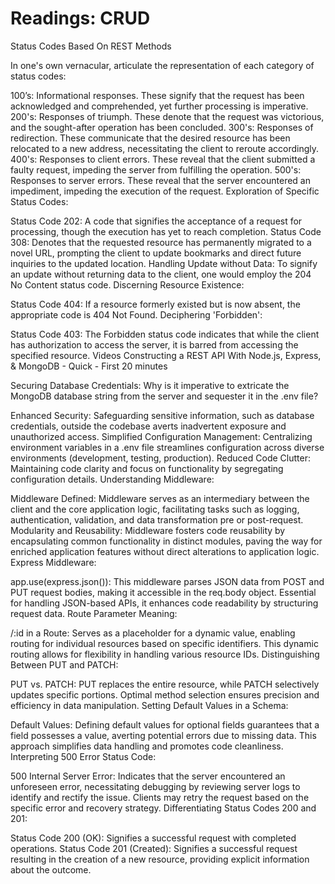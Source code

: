 # Readings: CRUD

Status Codes Based On REST Methods

In one's own vernacular, articulate the representation of each category of status codes:

100’s: Informational responses. These signify that the request has been acknowledged and comprehended, yet further processing is imperative.
200's: Responses of triumph. These denote that the request was victorious, and the sought-after operation has been concluded.
300's: Responses of redirection. These communicate that the desired resource has been relocated to a new address, necessitating the client to reroute accordingly.
400's: Responses to client errors. These reveal that the client submitted a faulty request, impeding the server from fulfilling the operation.
500's: Responses to server errors. These reveal that the server encountered an impediment, impeding the execution of the request.
Exploration of Specific Status Codes:

Status Code 202: A code that signifies the acceptance of a request for processing, though the execution has yet to reach completion.
Status Code 308: Denotes that the requested resource has permanently migrated to a novel URL, prompting the client to update bookmarks and direct future inquiries to the updated location.
Handling Update without Data: To signify an update without returning data to the client, one would employ the 204 No Content status code.
Discerning Resource Existence:

Status Code 404: If a resource formerly existed but is now absent, the appropriate code is 404 Not Found.
Deciphering 'Forbidden':

Status Code 403: The Forbidden status code indicates that while the client has authorization to access the server, it is barred from accessing the specified resource.
Videos
Constructing a REST API With Node.js, Express, & MongoDB - Quick - First 20 minutes

Securing Database Credentials:
Why is it imperative to extricate the MongoDB database string from the server and sequester it in the .env file?

Enhanced Security: Safeguarding sensitive information, such as database credentials, outside the codebase averts inadvertent exposure and unauthorized access.
Simplified Configuration Management: Centralizing environment variables in a .env file streamlines configuration across diverse environments (development, testing, production).
Reduced Code Clutter: Maintaining code clarity and focus on functionality by segregating configuration details.
Understanding Middleware:

Middleware Defined: Middleware serves as an intermediary between the client and the core application logic, facilitating tasks such as logging, authentication, validation, and data transformation pre or post-request.
Modularity and Reusability: Middleware fosters code reusability by encapsulating common functionality in distinct modules, paving the way for enriched application features without direct alterations to application logic.
Express Middleware:

app.use(express.json()): This middleware parses JSON data from POST and PUT request bodies, making it accessible in the req.body object. Essential for handling JSON-based APIs, it enhances code readability by structuring request data.
Route Parameter Meaning:

/:id in a Route: Serves as a placeholder for a dynamic value, enabling routing for individual resources based on specific identifiers. This dynamic routing allows for flexibility in handling various resource IDs.
Distinguishing Between PUT and PATCH:

PUT vs. PATCH: PUT replaces the entire resource, while PATCH selectively updates specific portions. Optimal method selection ensures precision and efficiency in data manipulation.
Setting Default Values in a Schema:

Default Values: Defining default values for optional fields guarantees that a field possesses a value, averting potential errors due to missing data. This approach simplifies data handling and promotes code cleanliness.
Interpreting 500 Error Status Code:

500 Internal Server Error: Indicates that the server encountered an unforeseen error, necessitating debugging by reviewing server logs to identify and rectify the issue. Clients may retry the request based on the specific error and recovery strategy.
Differentiating Status Codes 200 and 201:

Status Code 200 (OK): Signifies a successful request with completed operations.
Status Code 201 (Created): Signifies a successful request resulting in the creation of a new resource, providing explicit information about the outcome.